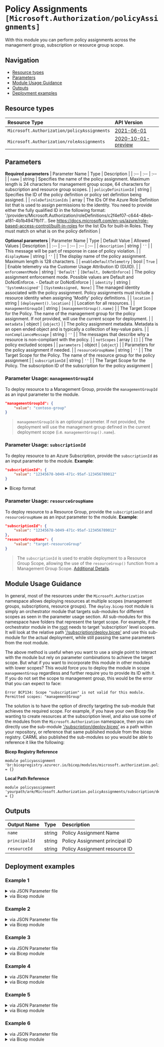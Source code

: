 # Policy Assignments `[Microsoft.Authorization/policyAssignments]`

With this module you can perform policy assignments across the management group, subscription or resource group scope.

## Navigation

- [Resource types](#Resource-types)
- [Parameters](#Parameters)
- [Module Usage Guidance](#Module-Usage-Guidance)
- [Outputs](#Outputs)
- [Deployment examples](#Deployment-examples)

## Resource types

| Resource Type | API Version |
| :-- | :-- |
| `Microsoft.Authorization/policyAssignments` | [2021-06-01](https://docs.microsoft.com/en-us/azure/templates/Microsoft.Authorization/2021-06-01/policyAssignments) |
| `Microsoft.Authorization/roleAssignments` | [2020-10-01-preview](https://docs.microsoft.com/en-us/azure/templates/Microsoft.Authorization/2020-10-01-preview/roleAssignments) |

## Parameters

**Required parameters**
| Parameter Name | Type | Description |
| :-- | :-- | :-- |
| `name` | string | Specifies the name of the policy assignment. Maximum length is 24 characters for management group scope, 64 characters for subscription and resource group scopes. |
| `policyDefinitionId` | string | Specifies the ID of the policy definition or policy set definition being assigned. |
| `roleDefinitionIds` | array | The IDs Of the Azure Role Definition list that is used to assign permissions to the identity. You need to provide either the fully qualified ID in the following format: '/providers/Microsoft.Authorization/roleDefinitions/c2f4ef07-c644-48eb-af81-4b1b4947fb11'.. See https://docs.microsoft.com/en-us/azure/role-based-access-control/built-in-roles for the list IDs for built-in Roles. They must match on what is on the policy definition |

**Optional parameters**
| Parameter Name | Type | Default Value | Allowed Values | Description |
| :-- | :-- | :-- | :-- | :-- |
| `description` | string | `''` |  | This message will be part of response in case of policy violation. |
| `displayName` | string | `''` |  | The display name of the policy assignment. Maximum length is 128 characters. |
| `enableDefaultTelemetry` | bool | `True` |  | Enable telemetry via the Customer Usage Attribution ID (GUID). |
| `enforcementMode` | string | `'Default'` | `[Default, DoNotEnforce]` | The policy assignment enforcement mode. Possible values are Default and DoNotEnforce. - Default or DoNotEnforce |
| `identity` | string | `'SystemAssigned'` | `[SystemAssigned, None]` | The managed identity associated with the policy assignment. Policy assignments must include a resource identity when assigning 'Modify' policy definitions. |
| `location` | string | `[deployment().location]` |  | Location for all resources. |
| `managementGroupId` | string | `[managementGroup().name]` |  | The Target Scope for the Policy. The name of the management group for the policy assignment. If not provided, will use the current scope for deployment. |
| `metadata` | object | `{object}` |  | The policy assignment metadata. Metadata is an open ended object and is typically a collection of key-value pairs. |
| `nonComplianceMessage` | string | `''` |  | The messages that describe why a resource is non-compliant with the policy. |
| `notScopes` | array | `[]` |  | The policy excluded scopes |
| `parameters` | object | `{object}` |  | Parameters for the policy assignment if needed. |
| `resourceGroupName` | string | `''` |  | The Target Scope for the Policy. The name of the resource group for the policy assignment |
| `subscriptionId` | string | `''` |  | The Target Scope for the Policy. The subscription ID of the subscription for the policy assignment |


### Parameter Usage: `managementGroupId`

To deploy resource to a Management Group, provide the `managementGroupId` as an input parameter to the module.

```json
"managementGroupId": {
    "value": "contoso-group"
}
```

> `managementGroupId` is an optional parameter. If not provided, the deployment will use the management group defined in the current deployment scope (i.e. `managementGroup().name`).

### Parameter Usage: `subscriptionId`

To deploy resource to an Azure Subscription, provide the `subscriptionId` as an input parameter to the module. **Example**:

```json
"subscriptionId": {
    "value": "12345678-b049-471c-95af-123456789012"
}
```

</details>

<details>

<summary>Bicep format</summary>

```bicep
subscriptionId: '12345678-b049-471c-95af-123456789012'
```

</details>
<p>

### Parameter Usage: `resourceGroupName`

To deploy resource to a Resource Group, provide the `subscriptionId` and `resourceGroupName` as an input parameter to the module. **Example**:

```json
"subscriptionId": {
    "value": "12345678-b049-471c-95af-123456789012"
},
"resourceGroupName": {
    "value": "target-resourceGroup"
}
```

> The `subscriptionId` is used to enable deployment to a Resource Group Scope, allowing the use of the `resourceGroup()` function from a Management Group Scope. [Additional Details](https://github.com/Azure/bicep/pull/1420).

## Module Usage Guidance

In general, most of the resources under the `Microsoft.Authorization` namespace allows deploying resources at multiple scopes (management groups, subscriptions, resource groups). The `deploy.bicep` root module is simply an orchestrator module that targets sub-modules for different scopes as seen in the parameter usage section. All sub-modules for this namespace have folders that represent the target scope. For example, if the orchestrator module in the [root](deploy.bicep) needs to target 'subscription' level scopes. It will look at the relative path ['/subscription/deploy.bicep'](./subscription/deploy.bicep) and use this sub-module for the actual deployment, while still passing the same parameters from the root module.

The above method is useful when you want to use a single point to interact with the module but rely on parameter combinations to achieve the target scope. But what if you want to incorporate this module in other modules with lower scopes? This would force you to deploy the module in scope `managementGroup` regardless and further require you to provide its ID with it. If you do not set the scope to management group, this would be the error that you can expect to face:

```bicep
Error BCP134: Scope "subscription" is not valid for this module. Permitted scopes: "managementGroup"
```

The solution is to have the option of directly targeting the sub-module that achieves the required scope. For example, if you have your own Bicep file wanting to create resources at the subscription level, and also use some of the modules from the `Microsoft.Authorization` namespace, then you can directly use the sub-module ['/subscription/deploy.bicep'](./subscription/deploy.bicep) as a path within your repository, or reference that same published module from the bicep registry. CARML also published the sub-modules so you would be able to reference it like the following:

**Bicep Registry Reference**
```bicep
module policyassignment 'br:bicepregistry.azurecr.io/bicep/modules/microsoft.authorization.policyassignments.subscription:version' = {}
```
**Local Path Reference**
```bicep
module policyassignment 'yourpath/arm/Microsoft.Authorization.policyAssignments/subscription/deploy.bicep' = {}
```

## Outputs

| Output Name | Type | Description |
| :-- | :-- | :-- |
| `name` | string | Policy Assignment Name |
| `principalId` | string | Policy Assignment principal ID |
| `resourceId` | string | Policy Assignment resource ID |

## Deployment examples

<h3>Example 1</h3>

<details>

<summary>via JSON Parameter file</summary>

```json
{
    "$schema": "https://schema.management.azure.com/schemas/2019-04-01/deploymentParameters.json#",
    "contentVersion": "1.0.0.0",
    "parameters": {
        "name": {
            "value": "<<namePrefix>>-min-mg-polAss"
        },
        "policyDefinitionID": {
            "value": "/providers/Microsoft.Authorization/policyDefinitions/06a78e20-9358-41c9-923c-fb736d382a4d"
        }
    }
}

```

</details>

<details>

<summary>via Bicep module</summary>

```bicep
module policyAssignments './Microsoft.Authorization/policyAssignments/deploy.bicep' = {
  name: '${uniqueString(deployment().name)}-policyAssignments'
  params: {
      name: '<<namePrefix>>-min-mg-polAss'
      policyDefinitionID: '/providers/Microsoft.Authorization/policyDefinitions/06a78e20-9358-41c9-923c-fb736d382a4d'
  }
```

</details>

<h3>Example 2</h3>

<details>

<summary>via JSON Parameter file</summary>

```json
{
    "$schema": "https://schema.management.azure.com/schemas/2019-04-01/deploymentParameters.json#",
    "contentVersion": "1.0.0.0",
    "parameters": {
        "name": {
            "value": "<<namePrefix>>-mg-polAss"
        },
        "displayName": {
            "value": "[Display Name] Policy Assignment at the management group scope"
        },
        "description": {
            "value": "[Description] Policy Assignment at the management group scope"
        },
        "policyDefinitionId": {
            "value": "/providers/Microsoft.Authorization/policyDefinitions/4f9dc7db-30c1-420c-b61a-e1d640128d26"
        },
        "parameters": {
            "value": {
                "tagName": {
                    "value": "env"
                },
                "tagValue": {
                    "value": "prod"
                }
            }
        },
        "nonComplianceMessage": {
            "value": "Violated Policy Assignment - This is a Non Compliance Message"
        },
        "enforcementMode": {
            "value": "DoNotEnforce"
        },
        "metadata": {
            "value": {
                "category": "Security",
                "version": "1.0"
            }
        },
        "location": {
            "value": "australiaeast"
        },
        "notScopes": {
            "value": [
                "/subscriptions/<<subscriptionId>>/resourceGroups/validation-rg"
            ]
        },
        "identity": {
            "value": "SystemAssigned"
        },
        "roleDefinitionIds": {
            "value": [
                "/providers/microsoft.authorization/roleDefinitions/b24988ac-6180-42a0-ab88-20f7382dd24c"
            ]
        },
        "managementGroupId": {
            "value": "<<managementGroupId>>"
        }
    }
}

```

</details>

<details>

<summary>via Bicep module</summary>

```bicep
module policyAssignments './Microsoft.Authorization/policyAssignments/deploy.bicep' = {
  name: '${uniqueString(deployment().name)}-policyAssignments'
  params: {
      roleDefinitionIds: [
        '/providers/microsoft.authorization/roleDefinitions/b24988ac-6180-42a0-ab88-20f7382dd24c'
      ]
      description: '[Description] Policy Assignment at the management group scope'
      parameters: {
        tagName: {
          value: 'env'
        }
        tagValue: {
          value: 'prod'
        }
      }
      metadata: {
        version: '1.0'
        category: 'Security'
      }
      enforcementMode: 'DoNotEnforce'
      nonComplianceMessage: 'Violated Policy Assignment - This is a Non Compliance Message'
      name: '<<namePrefix>>-mg-polAss'
      location: 'australiaeast'
      identity: 'SystemAssigned'
      managementGroupId: '<<managementGroupId>>'
      policyDefinitionId: '/providers/Microsoft.Authorization/policyDefinitions/4f9dc7db-30c1-420c-b61a-e1d640128d26'
      displayName: '[Display Name] Policy Assignment at the management group scope'
      notScopes: [
        '/subscriptions/<<subscriptionId>>/resourceGroups/validation-rg'
      ]
  }
```

</details>

<h3>Example 3</h3>

<details>

<summary>via JSON Parameter file</summary>

```json
{
    "$schema": "https://schema.management.azure.com/schemas/2019-04-01/deploymentParameters.json#",
    "contentVersion": "1.0.0.0",
    "parameters": {
        "name": {
            "value": "<<namePrefix>>-min-rg-polAss"
        },
        "policyDefinitionID": {
            "value": "/providers/Microsoft.Authorization/policyDefinitions/06a78e20-9358-41c9-923c-fb736d382a4d"
        },
        "subscriptionId": {
            "value": "<<subscriptionId>>"
        },
        "resourceGroupName": {
            "value": "<<resourceGroupName>>"
        }
    }
}

```

</details>

<details>

<summary>via Bicep module</summary>

```bicep
module policyAssignments './Microsoft.Authorization/policyAssignments/deploy.bicep' = {
  name: '${uniqueString(deployment().name)}-policyAssignments'
  params: {
      name: '<<namePrefix>>-min-rg-polAss'
      subscriptionId: '<<subscriptionId>>'
      resourceGroupName: '<<resourceGroupName>>'
      policyDefinitionID: '/providers/Microsoft.Authorization/policyDefinitions/06a78e20-9358-41c9-923c-fb736d382a4d'
  }
```

</details>

<h3>Example 4</h3>

<details>

<summary>via JSON Parameter file</summary>

```json
{
    "$schema": "https://schema.management.azure.com/schemas/2019-04-01/deploymentParameters.json#",
    "contentVersion": "1.0.0.0",
    "parameters": {
        "name": {
            "value": "<<namePrefix>>-rg-polAss"
        },
        "displayName": {
            "value": "[Display Name] Policy Assignment at the resource group scope"
        },
        "description": {
            "value": "[Description] Policy Assignment at the resource group scope"
        },
        "policyDefinitionId": {
            "value": "/providers/Microsoft.Authorization/policyDefinitions/4f9dc7db-30c1-420c-b61a-e1d640128d26"
        },
        "parameters": {
            "value": {
                "tagName": {
                    "value": "env"
                },
                "tagValue": {
                    "value": "prod"
                }
            }
        },
        "nonComplianceMessage": {
            "value": "Violated Policy Assignment - This is a Non Compliance Message"
        },
        "enforcementMode": {
            "value": "DoNotEnforce"
        },
        "metadata": {
            "value": {
                "category": "Security",
                "version": "1.0"
            }
        },
        "location": {
            "value": "australiaeast"
        },
        "notScopes": {
            "value": [
                "/subscriptions/<<subscriptionId>>/resourceGroups/<<resourceGroupName>>/providers/Microsoft.KeyVault/vaults/adp-<<namePrefix>>-az-kv-x-001"
            ]
        },
        "identity": {
            "value": "SystemAssigned"
        },
        "roleDefinitionIds": {
            "value": [
                "/providers/microsoft.authorization/roleDefinitions/b24988ac-6180-42a0-ab88-20f7382dd24c"
            ]
        },
        "subscriptionId": {
            "value": "<<subscriptionId>>"
        },
        "resourceGroupName": {
            "value": "<<resourceGroupName>>"
        }
    }
}

```

</details>

<details>

<summary>via Bicep module</summary>

```bicep
module policyAssignments './Microsoft.Authorization/policyAssignments/deploy.bicep' = {
  name: '${uniqueString(deployment().name)}-policyAssignments'
  params: {
      roleDefinitionIds: [
        '/providers/microsoft.authorization/roleDefinitions/b24988ac-6180-42a0-ab88-20f7382dd24c'
      ]
      description: '[Description] Policy Assignment at the resource group scope'
      parameters: {
        tagName: {
          value: 'env'
        }
        tagValue: {
          value: 'prod'
        }
      }
      metadata: {
        version: '1.0'
        category: 'Security'
      }
      nonComplianceMessage: 'Violated Policy Assignment - This is a Non Compliance Message'
      name: '<<namePrefix>>-rg-polAss'
      location: 'australiaeast'
      identity: 'SystemAssigned'
      enforcementMode: 'DoNotEnforce'
      resourceGroupName: '<<resourceGroupName>>'
      policyDefinitionId: '/providers/Microsoft.Authorization/policyDefinitions/4f9dc7db-30c1-420c-b61a-e1d640128d26'
      subscriptionId: '<<subscriptionId>>'
      displayName: '[Display Name] Policy Assignment at the resource group scope'
      notScopes: [
        '/subscriptions/<<subscriptionId>>/resourceGroups/<<resourceGroupName>>/providers/Microsoft.KeyVault/vaults/adp-<<namePrefix>>-az-kv-x-001'
      ]
  }
```

</details>

<h3>Example 5</h3>

<details>

<summary>via JSON Parameter file</summary>

```json
{
    "$schema": "https://schema.management.azure.com/schemas/2019-04-01/deploymentParameters.json#",
    "contentVersion": "1.0.0.0",
    "parameters": {
        "name": {
            "value": "<<namePrefix>>-min-sub-polAss"
        },
        "policyDefinitionID": {
            "value": "/providers/Microsoft.Authorization/policyDefinitions/06a78e20-9358-41c9-923c-fb736d382a4d"
        },
        "subscriptionId": {
            "value": "<<subscriptionId>>"
        }
    }
}

```

</details>

<details>

<summary>via Bicep module</summary>

```bicep
module policyAssignments './Microsoft.Authorization/policyAssignments/deploy.bicep' = {
  name: '${uniqueString(deployment().name)}-policyAssignments'
  params: {
      name: '<<namePrefix>>-min-sub-polAss'
      subscriptionId: '<<subscriptionId>>'
      policyDefinitionID: '/providers/Microsoft.Authorization/policyDefinitions/06a78e20-9358-41c9-923c-fb736d382a4d'
  }
```

</details>

<h3>Example 6</h3>

<details>

<summary>via JSON Parameter file</summary>

```json
{
    "$schema": "https://schema.management.azure.com/schemas/2019-04-01/deploymentParameters.json#",
    "contentVersion": "1.0.0.0",
    "parameters": {
        "name": {
            "value": "<<namePrefix>>-sub-polAss"
        },
        "displayName": {
            "value": "[Display Name] Policy Assignment at the subscription scope"
        },
        "description": {
            "value": "[Description] Policy Assignment at the subscription scope"
        },
        "policyDefinitionId": {
            "value": "/providers/Microsoft.Authorization/policyDefinitions/4f9dc7db-30c1-420c-b61a-e1d640128d26"
        },
        "parameters": {
            "value": {
                "tagName": {
                    "value": "env"
                },
                "tagValue": {
                    "value": "prod"
                }
            }
        },
        "nonComplianceMessage": {
            "value": "Violated Policy Assignment - This is a Non Compliance Message"
        },
        "enforcementMode": {
            "value": "DoNotEnforce"
        },
        "metadata": {
            "value": {
                "category": "Security",
                "version": "1.0"
            }
        },
        "location": {
            "value": "australiaeast"
        },
        "notScopes": {
            "value": [
                "/subscriptions/<<subscriptionId>>/resourceGroups/validation-rg"
            ]
        },
        "identity": {
            "value": "SystemAssigned"
        },
        "roleDefinitionIds": {
            "value": [
                "/providers/microsoft.authorization/roleDefinitions/b24988ac-6180-42a0-ab88-20f7382dd24c"
            ]
        },
        "subscriptionId": {
            "value": "<<subscriptionId>>"
        }
    }
}

```

</details>

<details>

<summary>via Bicep module</summary>

```bicep
module policyAssignments './Microsoft.Authorization/policyAssignments/deploy.bicep' = {
  name: '${uniqueString(deployment().name)}-policyAssignments'
  params: {
      roleDefinitionIds: [
        '/providers/microsoft.authorization/roleDefinitions/b24988ac-6180-42a0-ab88-20f7382dd24c'
      ]
      description: '[Description] Policy Assignment at the subscription scope'
      parameters: {
        tagName: {
          value: 'env'
        }
        tagValue: {
          value: 'prod'
        }
      }
      metadata: {
        version: '1.0'
        category: 'Security'
      }
      nonComplianceMessage: 'Violated Policy Assignment - This is a Non Compliance Message'
      name: '<<namePrefix>>-sub-polAss'
      location: 'australiaeast'
      identity: 'SystemAssigned'
      enforcementMode: 'DoNotEnforce'
      policyDefinitionId: '/providers/Microsoft.Authorization/policyDefinitions/4f9dc7db-30c1-420c-b61a-e1d640128d26'
      subscriptionId: '<<subscriptionId>>'
      displayName: '[Display Name] Policy Assignment at the subscription scope'
      notScopes: [
        '/subscriptions/<<subscriptionId>>/resourceGroups/validation-rg'
      ]
  }
```

</details>
